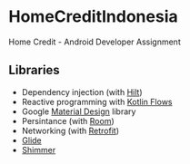 # HomeCreditIndonesia
Home Credit - Android Developer Assignment

## Libraries
- Dependency injection (with [Hilt](http://google.github.io/hilt/))
- Reactive programming with [Kotlin Flows](https://kotlinlang.org/docs/reference/coroutines/flow.html)
- Google [Material Design](https://material.io/blog/android-material-theme-color) library
- Persintance (with [Room](https://developer.android.com/topic/libraries/architecture/room))
- Networking (with [Retrofit](https://github.com/square/retrofit))
- [Glide](https://github.com/bumptech/glide)
- [Shimmer](http://facebook.github.io/shimmer-android/)

